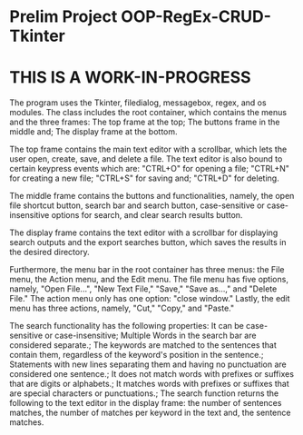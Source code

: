 # Prelim Project OOP-RegEx-CRUD-Tkinter
# THIS IS A WORK-IN-PROGRESS

The program uses the Tkinter, filedialog, messagebox, regex, and os modules. The class includes the root container, which contains the menus and the three frames:
    The top frame at the top;
    The buttons frame in the middle and;
    The display frame at the bottom.

The top frame contains the main text editor with a scrollbar, which lets the user open, create, save, and delete a file. The text editor is also bound to certain keypress events which are:
    "CTRL+O" for opening a file;
    "CTRL+N" for creating a new file;
    "CTRL+S" for saving and;
    "CTRL+D" for deleting. 
    
The middle frame contains the buttons and functionalities, namely, the open file shortcut button, search bar and search button, case-sensitive or case-insensitive options for search, and clear search results button.

The display frame contains the text editor with a scrollbar for displaying search outputs and the export searches button, which saves the results in the desired directory. 

Furthermore, the menu bar in the root container has three menus: the File menu, the Action menu, and the Edit menu. The file menu has five options, namely, "Open File...", "New Text File," "Save," "Save as...," and "Delete File." The action menu only has one option: "close window." Lastly, the edit menu has three actions, namely, "Cut," "Copy," and "Paste."

The search functionality has the following properties:
    It can be case-sensitive or case-insensitive;
    Multiple Words in the search bar are considered separate.;
    The keywords are matched to the sentences that contain them, regardless of the keyword's position in the sentence.;
    Statements with new lines separating them and having no punctuation are considered one sentence.;
    It does not match words with prefixes or suffixes that are digits or alphabets.;
    It matches words with prefixes or suffixes that are special characters or punctuations.;
    The search function returns the following to the text editor in the display frame:
        the number of sentences matches,
        the number of matches per keyword in the text and,
        the sentence matches.
